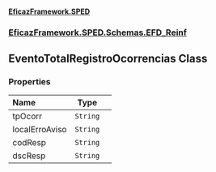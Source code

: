 #### [EficazFramework.SPED](EficazFrameworkSPED.md 'EficazFramework SPED')
### [EficazFramework.SPED.Schemas.EFD_Reinf](EficazFramework.SPED.Schemas.EFD_Reinf.md 'EficazFramework.SPED.Schemas.EFD_Reinf')

## EventoTotalRegistroOcorrencias Class
### Properties

| Name | Type | |
| :--- | :---: | :--- |
| tpOcorr | `String` |  |
| localErroAviso | `String` |  |
| codResp | `String` |  |
| dscResp | `String` |  |
